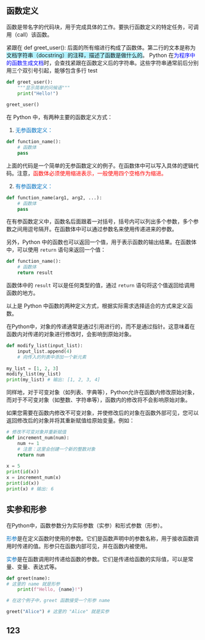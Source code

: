 ## 函数定义


函数是带名字的代码块，⽤于完成具体的⼯作。要执⾏函数定义的特定任务，可调⽤（call）该函数。

紧跟在 def greet_user(): 后⾯的所有缩进⾏构成了函数体。第⼆⾏的⽂本是称为<span style="background:#b1f2ff">⽂档字符串（docstring）的注释，描述了函数是做什么的</span>。
Python 在<font color="#0000ff">为程序中的函数⽣成⽂档</font>时，会查找紧跟在函数定义后的字符串。这些字符串通常前后分别⽤三个双引号引起，能够包含多⾏
test


```python
def greet_user():
    """显⽰简单的问候语"""
    print("Hello!")
	
greet_user()
```



在 Python 中，有两种主要的函数定义方式：

1. <font color="#0070c0">无参函数定义：</font>

```python
def function_name():
    # 函数体
    pass
```

上面的代码是一个简单的无参函数定义的例子。在函数体中可以写入具体的逻辑代码。注意，<font color="#ff0000">函数体必须使用缩进表示，一般使用四个空格作为缩进。</font>

2. <font color="#0070c0">有参函数定义：</font>

```python
def function_name(arg1, arg2, ...):
    # 函数体
    pass
```

在有参函数定义中，函数名后面跟着一对括号，括号内可以列出多个参数，多个参数之间用逗号隔开。在函数体中可以通过参数名来使用传递进来的参数。

另外，Python 中的函数也可以返回一个值，用于表示函数的输出结果。在函数体中，可以使用 `return` 语句来返回一个值：

```python
def function_name():
    # 函数体
    return result
```

函数体中的 `result` 可以是任何类型的值，通过 `return` 语句将这个值返回给调用函数的地方。

以上是 Python 中函数的两种定义方式，根据实际需求选择适合的方式来定义函数。



在Python中，对象的传递通常是通过引用进行的，而不是通过指针。这意味着在函数内对传递的对象进行修改时，会影响到原始对象。

```python
def modify_list(input_list): 
    input_list.append(4) 
    # 向传入的列表中添加一个新元素 
    
my_list = [1, 2, 3] 
modify_list(my_list) 
print(my_list) # 输出: [1, 2, 3, 4]
```


同样地，对于可变对象（如列表、字典等），Python允许在函数内修改原始对象，而对于不可变对象（如整数、字符串等），函数内的修改将不会影响原始对象。

如果您需要在函数内修改不可变对象，并使修改后的对象在函数外部可见，您可以返回修改后的对象并将其重新赋值给原始变量。例如：

```python
# 修改不可变对象并重新赋值 
def increment_num(num): 
	num += 1 
	# 注意：这里会创建一个新的整数对象 
	return num 
	
x = 5 
print(id(x))
x = increment_num(x) 
print(id(x))
print(x) # 输出: 6
```
## 实参和形参
在Python中，函数参数分为实际参数（实参）和形式参数（形参）。

<font color="#0070c0">形参</font>是在定义函数时使用的参数。它们是函数声明中的参数名称，用于接收函数调用时传递的值。形参只在函数内部可见，并在函数内被使用。

<font color="#0070c0">实参</font>是在函数调用时传递给函数的参数。它们是传递给函数的实际值，可以是常量、变量、表达式等。

```python
def greet(name): 
# 这里的 name 就是形参 
	print(f"Hello, {name}!") 

# 在这个例子中，greet 函数接受一个形参 name

greet("Alice") # 这里的 "Alice" 就是实参
```


## 123
